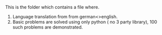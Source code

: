 This is the folder which contains a file where.
1. Language translation from  from german<>english.
2. Basic problems are solved using only python ( no 3 party library), 100 such problems are demonstrated.
